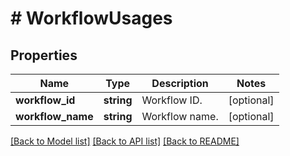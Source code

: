 # # WorkflowUsages

## Properties

Name | Type | Description | Notes
------------ | ------------- | ------------- | -------------
**workflow_id** | **string** | Workflow ID. | [optional]
**workflow_name** | **string** | Workflow name. | [optional]

[[Back to Model list]](../../README.md#models) [[Back to API list]](../../README.md#endpoints) [[Back to README]](../../README.md)
